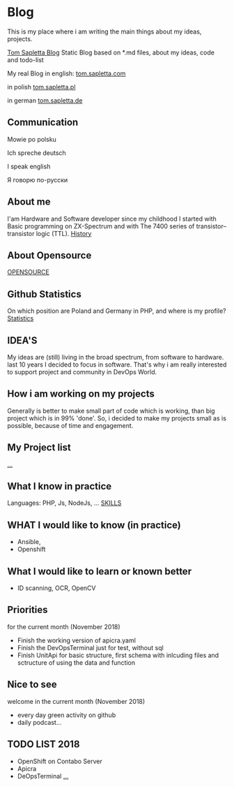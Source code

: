 # Blog
This is my place where i am writing the main things about my ideas, projects.

[Tom Sapletta Blog](https://tom-sapletta-com.github.io/Blog/)
Static Blog based on *.md files, about my ideas, code and todo-list

My real Blog in english:
[tom.sapletta.com](http://tom.sapletta.com/)

in polish
[tom.sapletta.pl](http://tom.sapletta.pl/)

in german
[tom.sapletta.de](http://tom.sapletta.de/)

## Communication
Mowie po polsku

Ich spreche deutsch

I speak english

Я говорю по-русски

## About me
I'am Hardware and Software developer since my childhood
I started with Basic programming on ZX-Spectrum and with The 7400 series of transistor–transistor logic (TTL).
[History](HISTORY.md)

## About Opensource
[OPENSOURCE](OPENSOURCE.md)

## Github Statistics 
On which position are Poland and Germany in PHP, and where is my profile?
[Statistics](STATISTICS.md)

## IDEA'S
My ideas are (still) living in the broad spectrum, from software to hardware.
last 10 years I decided to focus in software.
That's why i am really interested to support project and community in DevOps World.

## How i am working on my projects
Generally is better to make small part of code which is working, than big project which is in 99% 'done'.
So, i decided to make my projects small as is possible, because of time and engagement.
## My Project list
[...](PROJECTS.md)

## What I know in practice
Languages: 
PHP, Js, NodeJs, ...
[SKILLS](SKILLS.md)

## WHAT I would like to know (in practice)
* Ansible,
* Openshift

## What I would like to learn or known better
* ID scanning, OCR, OpenCV 

## Priorities 
for the current month (November 2018)
* Finish the working version of apicra.yaml
* Finish the DevOpsTerminal just for test, without sql
* Finish UnitApi for basic structure, first schema with inlcuding files and sctructure of using the data and function

## Nice to see
welcome in the current month (November 2018)
* every day green activity on github
* daily podcast...

## TODO LIST 2018
* OpenShift on Contabo Server
* Apicra
* DeOpsTerminal
[...](TODO.md)

